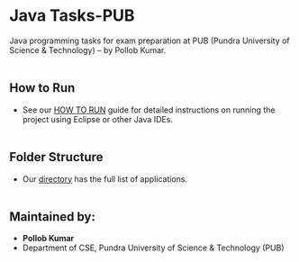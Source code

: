 # Java Tasks-PUB
Java programming tasks for exam preparation at PUB (Pundra University of Science &amp; Technology) – by Pollob Kumar.
<br><br>

## How to Run
- See our [HOW TO RUN](HOW_TO_RUN.md) guide for detailed instructions on running the project using Eclipse or other Java IDEs.
<br><br>


## Folder Structure
- Our [directory](DIRECTORY.md) has the full list of applications.
<br><br>

## Maintained by:
- **Pollob Kumar**  
- Department of CSE, Pundra University of Science & Technology (PUB)
